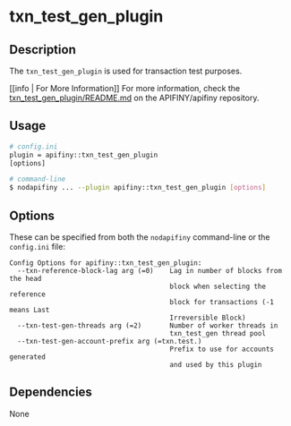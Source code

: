 # txn_test_gen_plugin

## Description

The `txn_test_gen_plugin` is used for transaction test purposes.

[[info | For More Information]]
For more information, check the [txn_test_gen_plugin/README.md](https://github.com/APIFINY/apifiny/blob/develop/plugins/txn_test_gen_plugin/README.md) on the APIFINY/apifiny repository.

## Usage

```sh
# config.ini
plugin = apifiny::txn_test_gen_plugin
[options]

# command-line
$ nodapifiny ... --plugin apifiny::txn_test_gen_plugin [options]
```

## Options

These can be specified from both the `nodapifiny` command-line or the `config.ini` file:

```console
Config Options for apifiny::txn_test_gen_plugin:
  --txn-reference-block-lag arg (=0)    Lag in number of blocks from the head 
                                        block when selecting the reference 
                                        block for transactions (-1 means Last 
                                        Irreversible Block)
  --txn-test-gen-threads arg (=2)       Number of worker threads in 
                                        txn_test_gen thread pool
  --txn-test-gen-account-prefix arg (=txn.test.)
                                        Prefix to use for accounts generated 
                                        and used by this plugin
```

## Dependencies

None
